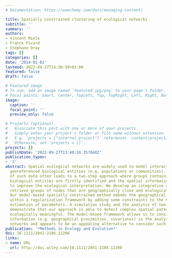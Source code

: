 ```yaml
---
# Documentation: https://wowchemy.com/docs/managing-content/

title: Spatially constrained clustering of ecological networks
subtitle: ''
summary: ''
authors:
- Vincent Miele
- Franck Picard
- Stéphane Dray
tags: []
categories: []
date: '2014-01-01'
lastmod: 2022-09-27T14:50:50+02:00
featured: false
draft: false

# Featured image
# To use, add an image named `featured.jpg/png` to your page's folder.
# Focal points: Smart, Center, TopLeft, Top, TopRight, Left, Right, BottomLeft, Bottom, BottomRight.
image:
  caption: ''
  focal_point: ''
  preview_only: false

# Projects (optional).
#   Associate this post with one or more of your projects.
#   Simply enter your project's folder or file name without extension.
#   E.g. `projects = ["internal-project"]` references `content/project/deep-learning/index.md`.
#   Otherwise, set `projects = []`.
projects: []
publishDate: '2022-09-27T13:40:10.357660Z'
publication_types:
- '2'
abstract: Spatial ecological networks are widely used to model interactions between
  georeferenced biological entities (e.g. populations or communities). The analysis
  of such data often leads to a two-step approach where groups containing similar
  biological entities are firstly identified and the spatial information is used afterwards
  to improve the ecological interpretation. We develop an integrative approach to
  retrieve groups of nodes that are geographically close and ecologically similar.
  Our model-based spatially constrained method embeds the geographical information
  within a regularization framework by adding some constraints to the maximum likelihood
  estimation of parameters. A simulation study and the analysis of two real data sets
  demonstrate that our approach is able to detect complex spatial patterns that are
  ecologically meaningful. The model-based framework allows us to consider external
  information (e.g. geographical proximities, covariates) in the analysis of ecological
  networks and appears to be an appealing alternative to consider such data.
publication: '*Methods in Ecology and Evolution*'
doi: 10.1111/2041-210X.12208
links:
- name: URL
  url: http://doi.wiley.com/10.1111/2041-210X.12208
---
```


